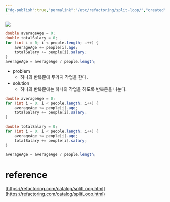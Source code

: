 ```yaml
---
{"dg-publish":true,"permalink":"/etc/refactoring/split-loop/","created":"","updated":""}
---
```



![](https://i.imgur.com/clOlDTS.png)

```java
double averageAge = 0;  
double totalSalary = 0;  
for (int i = 0; i < people.length; i++) {  
	averageAge += people[i].age;  
	totalSalary += people[i].salary;  
}  
averageAge = averageAge / people.length;
```

- problem
	- 하나의 반복문에 두가지 작업을 한다.
- solution
	- 하나의 반복문에는 하나의 작업을 하도록 반복문을 나눈다.

```java
double averageAge = 0;  
for (int i = 0; i < people.length; i++) {  
	averageAge += people[i].age;  
	totalSalary += people[i].salary;  
}

double totalSalary = 0;  
for (int i = 0; i < people.length; i++) {  
	averageAge += people[i].age;  
	totalSalary += people[i].salary;  
}

averageAge = averageAge / people.length;
```

# reference
[https://refactoring.com/catalog/splitLoop.html](https://refactoring.com/catalog/splitLoop.html)